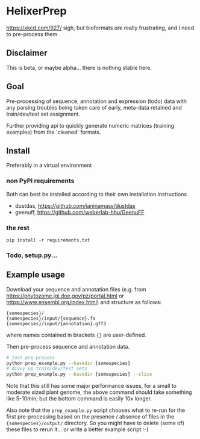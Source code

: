 # HelixerPrep
https://xkcd.com/927/ sigh, but bioformats _are_ really frustrating, 
and I need to pre-process them

## Disclaimer
This is beta, or maybe alpha... there is nothing stable here.

## Goal
Pre-processing of sequence, annotation and expression (todo) data with any parsing
troubles being taken care of early, meta-data retained and train/dev/test set assignment.

Further providing api to quickly generate numeric matrices (training examples) 
from the 'cleaned' formats.

## Install 
Preferably in a virtual environment

### non PyPi requirements
Both can best be installed according to their own installation instructions
* dustdas, https://github.com/janinamass/dustdas
* geenuff, https://github.com/weberlab-hhu/GeenuFF

### the rest
```
pip install -r requirements.txt
```

### Todo, setup.py...

## Example usage
Download your sequence and annotation files 
(e.g. from https://phytozome.jgi.doe.gov/pz/portal.html or
https://www.ensembl.org/index.html) and structure as follows:
```
{somespecies}/
{somespecies}/input/{sequence}.fa
{somespecies}/input/{annotation}.gff3
```
where names contained in brackets `{}` are user-defined.

Then pre-process sequence and annotation data.
```bash
# just pre-process
python prep_example.py --basedir {somespecies}
# divvy up train/dev/test sets
python prep_example.py --basedir {somespecies} --slice
```

Note that this still has some major performance issues, for a small to moderate
sized plant genome, the above command should take something like 5-10min; 
but the bottom command is easily 10x longer.

Also note that the `prep_example.py` script chooses what to re-run for the
first pre-processing based on the presence / absence of files in the `{somespecies}/output/`
directory. So you might have to delete (some of) these files to rerun it... or write
a better example script :-)

